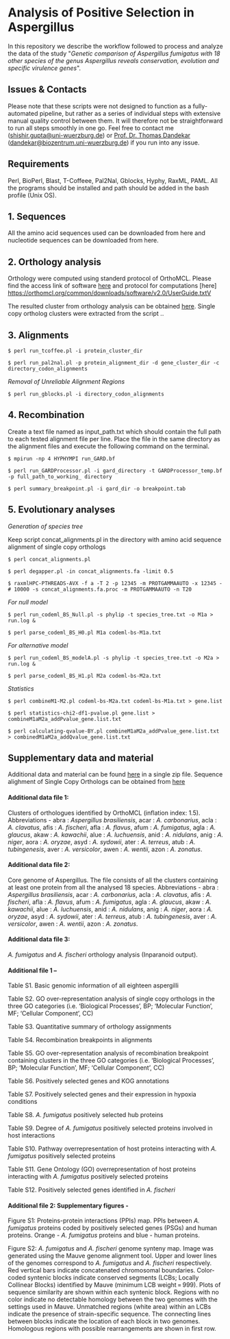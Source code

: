 # Analysis of Positive Selection in Aspergillus
In this repository we describe the workflow followed to process and analyze the data of the study "*Genetic comparison of Aspergillus fumigatus with 18 other species of the genus Aspergillus reveals conservation, evolution and specific virulence genes*".

## Issues & Contacts
Please note that these scripts were not designed to function as a fully-automated pipeline, but rather as a series of individual steps with extensive manual quality control between them. It will therefore not be straightforward to run all steps smoothly in one go. Feel free to contact me (shishir.gupta@uni-wuerzburg.de) or [Prof. Dr. Thomas Dandekar](https://www.biozentrum.uni-wuerzburg.de/bioinfo/research/groups/funct-genomics-systems-biology/people/thomas-dandekar/) (dandekar@biozentrum.uni-wuerzburg.de) if you run into any issue.

## Requirements 

Perl, BioPerl, Blast, T-Coffeee, Pal2Nal, Gblocks, Hyphy, RaxML, PAML. All the programs should be installed and path should be added in the bash profile (Unix OS).

## 1. Sequences
All the amino acid sequences used can be downloaded from here and nucleotide sequences can be downloaded from here.

## 2. Orthology analysis
Orthology were computed using standerd protocol of OrthoMCL. Please find the access link of software [here](https://orthomcl.org/common/downloads/software/v2.0/orthomclSoftware-v2.0.9.tar.gz) and protocol for computations [here] https://orthomcl.org/common/downloads/software/v2.0/UserGuide.txtV

The resulted cluster from orthology analysis can be obtained [here](https://funginet.hki-jena.de/data_files/76). Single copy ortholog clusters were extracted from the script ..

## 3. Alignments

`$ perl run_tcoffee.pl -i protein_cluster_dir`

`$ perl run_pal2nal.pl -p protein_alignment_dir -d gene_cluster_dir -c directory_codon_alignments`

*Removal of Unreliable Alignment Regions*

`$ perl run_gblocks.pl -i directory_codon_alignments`

## 4. Recombination
Create a text file named as input_path.txt which should contain the full path to each tested alignment file per line.
Place the file in the same directory as the alignment files  and execute the following command on the terminal.

`$ mpirun -np 4 HYPHYMPI run_GARD.bf`

`$ perl run_GARDProcessor.pl -i gard_directory -t GARDProcessor_temp.bf -p full_path_to_working_ directory`

`$ perl summary_breakpoint.pl -i gard_dir -o breakpoint.tab`

## 5. Evolutionary analyses

*Generation of species tree*

Keep script concat_alignments.pl in the directory with amino acid sequence alignment of single copy orthologs   

`$ perl concat_alignments.pl`

`$ perl degapper.pl -in concat_alignments.fa -limit 0.5`

`$ raxmlHPC-PTHREADS-AVX -f a -T 2 -p 12345 -m PROTGAMMAAUTO -x 12345 -# 10000 -s concat_alignments.fa.proc -m PROTGAMMAAUTO -n T20`

*For null model*

`$ perl run_codeml_BS_Null.pl -s phylip -t species_tree.txt -o M1a > run.log &`

`$ perl parse_codeml_BS_H0.pl M1a codeml-bs-M1a.txt`

*For alternative model*

`$ perl run_codeml_BS_modelA.pl -s phylip -t species_tree.txt -o M2a > run.log &`

`$ perl parse_codeml_BS_H1.pl M2a codeml-bs-M2a.txt`

*Statistics*

`$ perl combineM1-M2.pl codeml-bs-M2a.txt codeml-bs-M1a.txt > gene.list`

`$ perl statistics-chi2-df1-pvalue.pl gene.list > combineM1aM2a_addPvalue_gene.list.txt`

`$ perl calculating-qvalue-BY.pl combineM1aM2a_addPvalue_gene.list.txt > combinedM1aM2a_addQvalue_gene.list.txt`

## Supplementary data and material
Additional data and material can be found [here](https://github.com/ShishirGupta-Wu/aspergillus_ps/blob/master/Supplementary_materials.zip) in a single zip file. Sequence alighment of Single Copy Orthologs can be obtained from [here](https://funginet.hki-jena.de/data_files/76)

#### Additional data file 1:

Clusters of orthologues identified by OrthoMCL (inflation index: 1.5). Abbreviations - abra : *Aspergillus brasiliensis*, acar : *A. carbonarius*, acla : *A. clavatus*, afis : *A. fischeri*, afla : *A. flavus*, afum : *A. fumigatus*, agla : *A. glaucus*, akaw : *A. kawachii*, alue : *A. luchuensis*, anid : *A. nidulans*, anig : *A. niger*, aora : *A. oryzae*, asyd : *A. sydowii*, ater : *A. terreus*, atub : *A. tubingenesis*, aver : *A. versicolor*, awen : *A. wentii*, azon : *A. zonatus*.

#### Additional data file 2:

Core genome of Aspergillus. The file consists of all the clusters containing at least one protein from all the analysed 18 species. Abbreviations - abra : *Aspergillus brasiliensis*, acar : *A. carbonarius*, acla : *A. clavatus*, afis : *A. fischeri*, afla : *A. flavus*, afum : *A. fumigatus*, agla : *A. glaucus*, akaw : *A. kawachii*, alue : *A. luchuensis*, anid : *A. nidulans*, anig : *A. niger*, aora : *A. oryzae*, asyd : *A. sydowii*, ater : *A. terreus*, atub : *A. tubingenesis*, aver : *A. versicolor*, awen : *A. wentii*, azon : *A. zonatus*.

#### Additional data file 3: 

*A. fumigatus* and *A. fischeri* orthology analysis (Inparanoid output).

#### Additional file 1 –

Table S1. Basic genomic information of all eighteen aspergilli

Table S2. GO over-representation analysis of single copy orthologs in the three GO categories (i.e. ‘Biological Processes’, BP; ‘Molecular Function’, MF; ‘Cellular Component’, CC) 

Table S3. Quantitative summary of orthology assignments

Table S4. Recombination breakpoints in alignments

Table S5. GO over-representation analysis of recombination breakpoint containing clusters in the three GO categories (i.e. ‘Biological Processes’, BP; ‘Molecular Function’, MF; ‘Cellular Component’, CC)

Table S6. Positively selected genes and KOG annotations

Table S7. Positively selected genes and their expression in hypoxia conditions

Table S8. *A. fumigatus* positively selected hub proteins

Table S9. Degree of *A. fumigatus* positively selected proteins involved in host interactions

Table S10. Pathway overrepresentation of host proteins interacting with *A. fumigatus* positively selected proteins

Table S11. Gene Ontology (GO) overrepresentation of host proteins interacting with *A. fumigatus* positively selected proteins

Table S12. Positively selected genes identified in *A. fischeri* 

#### Additional file 2: Supplementary figures -

Figure S1: Proteins-protein interactions (PPIs) map. PPIs between *A. fumigatus* proteins coded by positively selected genes (PSGs) and human proteins. Orange - *A. fumigatus* proteins and blue - human proteins. 

Figure S2: *A. fumigatus* and *A. fischeri* genome synteny map. Image was generated using the Mauve genome alignment tool. Upper and lower lines of the genomes correspond to *A. fumigatus* and *A. fischeri* respectively. Red vertical bars indicate concatenated chromosomal boundaries. Color-coded syntenic blocks indicate conserved segments (LCBs; Locally Collinear Blocks) identified by Mauve (minimum LCB weight = 999). Plots of sequence similarity are shown within each syntenic block. Regions with no color indicate no detectable homology between the two genomes with the settings used in Mauve. Unmatched regions (white area) within an LCBs indicate the presence of strain-specific sequence. The connecting lines between blocks indicate the location of each block in two genomes. Homologous regions with possible rearrangements are shown in first row.

